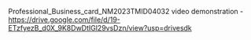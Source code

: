 Professional_Business_card_NM2023TMID04032
video demonstration -https://drive.google.com/file/d/19-ETzfyezB_d0X_9K8DwDtIGl29vsDzn/view?usp=drivesdk
